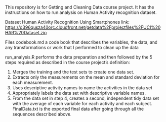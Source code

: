 This repository is for Getting and Cleaning Data course project. It has the instructions on how to run analysis on Human Activity recognition dataset.

Dataset
Human Activity Recognition Using Smartphones
link: https://d396qusza40orc.cloudfront.net/getdata%2Fprojectfiles%2FUCI%20HAR%20Dataset.zip

Files
codebook.md a code book that describes the variables, the data, and any transformations or work that I performed to clean up the data

run_analysis.R performs the data preparation and then followed by the 5 steps required as described in the course project’s definition:
1. Merges the training and the test sets to create one data set.
2. Extracts only the measurements on the mean and standard deviation for each measurement.
3. Uses descriptive activity names to name the activities in the data set
4. Appropriately labels the data set with descriptive variable names.
5. From the data set in step 4, creates a second, independent tidy data set with the average of each variable for each activity and each subject.
FinalData.txt is the exported final data after going through all the sequences described above.
